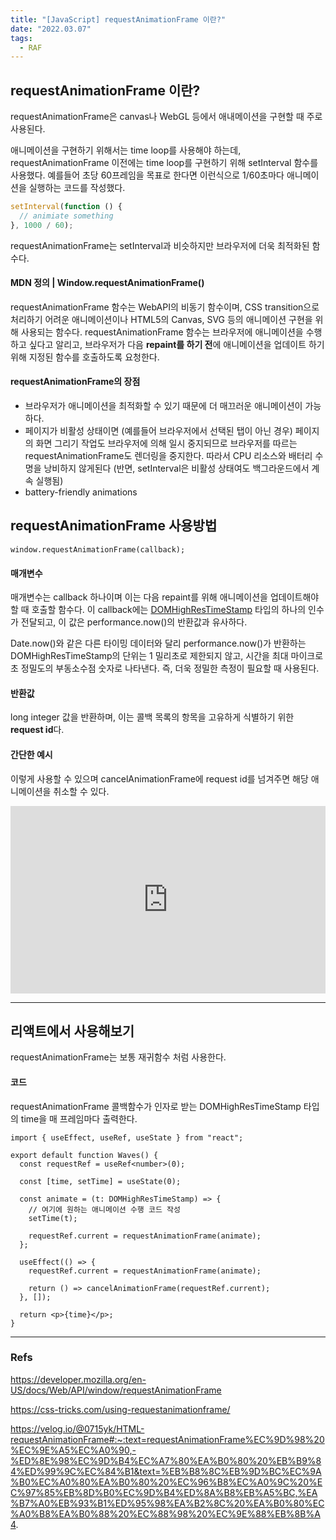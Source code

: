 ```yaml
---
title: "[JavaScript] requestAnimationFrame 이란?"
date: "2022.03.07"
tags:
  - RAF
---
```


## requestAnimationFrame 이란?

requestAnimationFrame은 canvas나 WebGL 등에서 애내메이션을 구현할 때 주로 사용된다.

애니메이션을 구현하기 위해서는 time loop를 사용해야 하는데, requestAnimationFrame 이전에는 time loop를 구현하기 위해 setInterval 함수를 사용했다.
예를들어 초당 60프레임을 목표로 한다면 이런식으로 1/60초마다 애니메이션을 실행하는 코드를 작성했다.

```js
setInterval(function () {
  // animiate something
}, 1000 / 60);
```

requestAnimationFrame는 setInterval과 비슷하지만 브라우저에 더욱 최적화된 함수다.

#### MDN 정의 | Window.requestAnimationFrame()

requestAnimationFrame 함수는 WebAPI의 비동기 함수이며, CSS transition으로 처리하기 어려운 애니메이션이나 HTML5의 Canvas, SVG 등의 애니메이션 구현을 위해 사용되는 함수다.
requestAnimationFrame 함수는 브라우저에 애니메이션을 수행하고 싶다고 알리고, 브라우저가 다음 **repaint를 하기 전**에 애니메이션을 업데이트 하기 위해 지정된 함수를 호출하도록 요청한다.

#### requestAnimationFrame의 장점

- 브라우저가 애니메이션을 최적화할 수 있기 때문에 더 매끄러운 애니메이션이 가능하다.
- 페이지가 비활성 상태이면 (예를들어 브라우저에서 선택된 탭이 아닌 경우) 페이지의 화면 그리기 작업도 브라우저에 의해 일시 중지되므로 브라우저를 따르는 requestAnimationFrame도 렌더링을 중지한다. 따라서 CPU 리소스와 배터리 수명을 낭비하지 않게된다 (반면, setInterval은 비활성 상태여도 백그라운드에서 계속 실행됨)
- battery-friendly animations

## requestAnimationFrame 사용방법

```
window.requestAnimationFrame(callback);
```

#### 매개변수

매개변수는 callback 하나이며 이는 다음 repaint를 위해 애니메이션을 업데이트해야 할 때 호출할 함수다. 이 callback에는 [DOMHighResTimeStamp](https://developer.mozilla.org/en-US/docs/Web/API/DOMHighResTimeStamp) 타입의 하나의 인수가 전달되고, 이 값은 performance.now()의 반환값과 유사하다.

Date.now()와 같은 다른 타이밍 데이터와 달리 performance.now()가 반환하는 DOMHighResTimeStamp의 단위는 1 밀리초로 제한되지 않고, 시간을 최대 마이크로 초 정밀도의 부동소수점 숫자로 나타낸다. 즉, 더욱 정밀한 측정이 필요할 때 사용된다.

#### 반환값

long integer 값을 반환하며, 이는 콜백 목록의 항목을 고유하게 식별하기 위한 **request id**다.

#### 간단한 예시

이렇게 사용할 수 있으며 cancelAnimationFrame에 request id를 넘겨주면 해당 애니메이션을 취소할 수 있다.

<iframe height="300" style="width: 100%;" scrolling="no" title="RAF Simple Example" src="https://codepen.io/syoung125/embed/QWaLEpJ?default-tab=html%2Cresult" frameborder="no" loading="lazy" allowtransparency="true" allowfullscreen="true">
  See the Pen <a href="https://codepen.io/syoung125/pen/QWaLEpJ">
  RAF Simple Example</a> by Ko Seoyoung (<a href="https://codepen.io/syoung125">@syoung125</a>)
  on <a href="https://codepen.io">CodePen</a>.
</iframe>

---

## 리액트에서 사용해보기

requestAnimationFrame는 보통 재귀함수 처럼 사용한다.

#### 코드

requestAnimationFrame 콜백함수가 인자로 받는 DOMHighResTimeStamp 타입의 time을 매 프레임마다 출력한다.

```tsx
import { useEffect, useRef, useState } from "react";

export default function Waves() {
  const requestRef = useRef<number>(0);

  const [time, setTime] = useState(0);

  const animate = (t: DOMHighResTimeStamp) => {
    // 여기에 원하는 애니메이션 수행 코드 작성
    setTime(t);

    requestRef.current = requestAnimationFrame(animate);
  };

  useEffect(() => {
    requestRef.current = requestAnimationFrame(animate);

    return () => cancelAnimationFrame(requestRef.current);
  }, []);

  return <p>{time}</p>;
}
```

---

### Refs

https://developer.mozilla.org/en-US/docs/Web/API/window/requestAnimationFrame

https://css-tricks.com/using-requestanimationframe/

https://velog.io/@0715yk/HTML-requestAnimationFrame#:~:text=requestAnimationFrame%EC%9D%98%20%EC%9E%A5%EC%A0%90,-%ED%8E%98%EC%9D%B4%EC%A7%80%EA%B0%80%20%EB%B9%84%ED%99%9C%EC%84%B1&text=%EB%B8%8C%EB%9D%BC%EC%9A%B0%EC%A0%80%EA%B0%80%20%EC%96%B8%EC%A0%9C%20%EC%97%85%EB%8D%B0%EC%9D%B4%ED%8A%B8%EB%A5%BC,%EA%B7%A0%EB%93%B1%ED%95%98%EA%B2%8C%20%EA%B0%80%EC%A0%B8%EA%B0%88%20%EC%88%98%20%EC%9E%88%EB%8B%A4.
